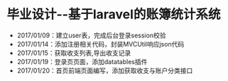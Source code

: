 # 毕业设计--基于laravel的账簿统计系统

- 2017/01/09：建立user表，完成后台登录session校验
- 2017/01/14：添加注册相关代码，封装MVCUtil响应json代码
- 2017/01/15：获取收支列表,导出收支记录
- 2017/01/19：登录页页面，添加datatables插件
- 2017/01/20：首页前端页面编写，添加获取收支与账户分类接口